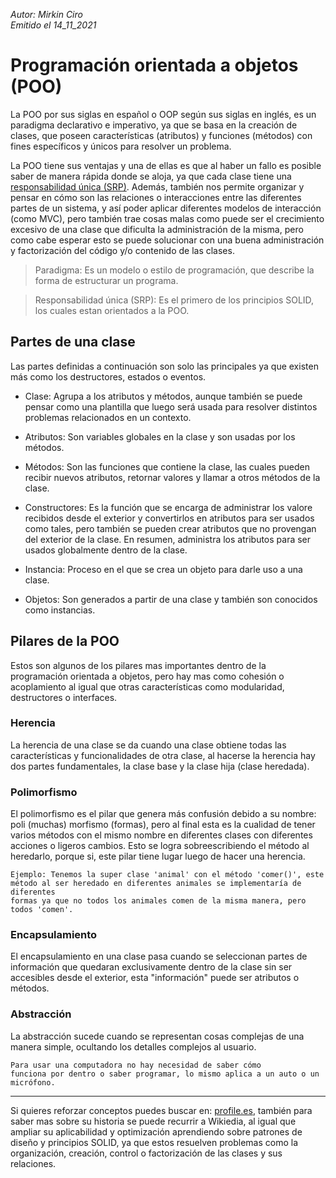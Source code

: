 *Autor: Mirkin Ciro* <br>
*Emitido el 14_11_2021*


# Programación orientada a objetos (POO) 

La POO por sus siglas en español o OOP según sus siglas en inglés, es un paradigma declarativo e imperativo, ya que se basa en la creación de clases, que poseen características (atributos) y funciones (métodos) con fines específicos y únicos para resolver un problema. 

La POO tiene sus ventajas y una de ellas es que al haber un fallo es posible saber de manera rápida donde se aloja, ya que cada clase tiene una [responsabilidad única (SRP)](./solid.html). Además, también nos permite organizar y pensar en cómo son las relaciones o interacciones entre las diferentes partes de un sistema, y así poder aplicar diferentes modelos de interacción (como MVC), pero también trae cosas malas como puede ser el crecimiento excesivo de una clase que dificulta la administración de la misma, pero como cabe esperar esto se puede solucionar con una buena administración y factorización del código y/o contenido de las clases. 

> Paradigma: Es un modelo o estilo de programación, que describe la forma de estructurar un programa. <br> 

> Responsabilidad única (SRP): Es el primero de los principios SOLID, los cuales estan orientados a la POO.

## Partes de una clase 

Las partes definidas a continuación son solo las principales ya que existen más como los destructores, estados o eventos. 


* Clase: Agrupa a los atributos y métodos, aunque también se puede pensar como una plantilla que luego será usada para resolver distintos problemas relacionados en un contexto.

* Atributos: Son variables globales en la clase y son usadas por los métodos.
* Métodos: Son las funciones que contiene la clase, las cuales pueden recibir nuevos atributos, retornar valores y llamar a otros métodos de la clase.

* Constructores: Es la función que se encarga de administrar los valore recibidos desde el exterior y convertirlos en atributos para ser usados como tales, pero también se pueden crear atributos que no provengan del exterior de la clase. En resumen, administra los atributos para ser usados globalmente dentro de la clase. 

* Instancia: Proceso en el que se crea un objeto para darle uso a una clase.
* Objetos: Son generados a partir de una clase y también son conocidos como instancias.

## Pilares de la POO 

Estos son algunos de los pilares mas importantes dentro de la programación orientada a objetos, pero hay mas como cohesión o acoplamiento al igual que otras características como modularidad, destructores o interfaces. 

### Herencia 

La herencia de una clase se da cuando una clase obtiene todas las características y funcionalidades de otra clase, al hacerse la herencia hay dos partes fundamentales, la clase base y la clase hija (clase heredada).

### Polimorfismo 

El polimorfismo es el pilar que genera más confusión debido a su nombre: poli (muchas) morfismo (formas), pero al final esta es la cualidad de tener varios métodos con el mismo nombre en diferentes clases con diferentes acciones o ligeros cambios. Esto se logra sobreescribiendo el método al heredarlo, porque si, este pilar tiene lugar luego de hacer una herencia.

	Ejemplo: Tenemos la super clase 'animal' con el método 'comer()', este 
	método al ser heredado en diferentes animales se implementaría de diferentes 
	formas ya que no todos los animales comen de la misma manera, pero todos 'comen'.

### Encapsulamiento 

El encapsulamiento en una clase pasa cuando se seleccionan partes de información que quedaran exclusivamente dentro de la clase sin ser accesibles desde el exterior, esta "información" puede ser atributos o métodos.

### Abstracción 

La abstracción sucede cuando se representan cosas complejas de una manera simple, ocultando los detalles complejos al usuario. 
 
    Para usar una computadora no hay necesidad de saber cómo 
    funciona por dentro o saber programar, lo mismo aplica a un auto o un micrófono.

--- 
Si quieres reforzar conceptos puedes buscar en: [profile.es](http://profile.es), también para saber mas sobre su historia se puede recurrir a Wikiedia, al igual que ampliar su aplicabilidad y optimización aprendiendo sobre patrones de diseño y principios SOLID, ya que estos resuelven problemas como la organización, creación, control o factorización de las clases y sus relaciones. 

 
